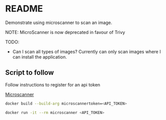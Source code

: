 # README

Demonstrate using microscanner to scan an image.  

NOTE: MicroScanner is now deprecated in favour of Trivy  

TODO:

* Can I scan all types of images?  Currently can only scan images where I can install the application.

## Script to follow

Follow instructions to register for an api token

[Microscanner](https://github.com/aquasecurity/microscanner)

```sh
docker build --build-arg microscannertoken=<API_TOKEN>
```

```sh
docker run -it --rm microscanner <API_TOKEN>
```
